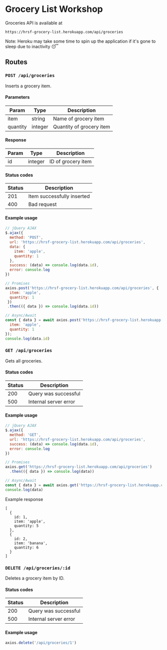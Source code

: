 # Grocery List Workshop

Groceries API is available at
```
https://hrsf-grocery-list.herokuapp.com/api/groceries
```

Note: Heroku may take some time to spin up the application if it's gone to sleep due to inactivity 😴

## Routes
### ```POST /api/groceries```
Inserts a grocery item.
#### Parameters
| Param | Type | Description |
| ------------- | ------------- | ------------- |
| item | string | Name of grocery item |
| quantity | integer | Quantity of grocery item |

#### Response
| Param | Type | Description |
| ------------- | ------------- | ------------- |
| id | integer | ID of grocery item |

#### Status codes
| Status | Description |
| ------------- | ------------- |
| 201 | Item successfully inserted |
| 400 | Bad request |

#### Example usage
```javascript
// jQuery AJAX
$.ajax({
  method: 'POST',
  url: 'https://hrsf-grocery-list.herokuapp.com/api/groceries',
  data: { 
    item: 'apple', 
    quantity: 1 
  },
  success: (data) => console.log(data.id),
  error: console.log
})

// Promises
axios.post('https://hrsf-grocery-list.herokuapp.com/api/groceries', { 
  item: 'apple', 
  quantity: 1 
 })
 .then(({ data }) => console.log(data.id))

// Async/Await
const { data } = await axios.post('https://hrsf-grocery-list.herokuapp.com/api/groceries', {
  item: 'apple',
  quantity: 1
});
console.log(data.id)
```
### ```GET /api/groceries```
Gets all groceries.
#### Status codes
| Status | Description |
| ------------- | ------------- |
| 200 | Query was successful |
| 500 | Internal server error |
#### Example usage
```javascript
// jQuery AJAX
$.ajax({
  method: 'GET',
  url: 'https://hrsf-grocery-list.herokuapp.com/api/groceries',
  success: (data) => console.log(data.id),
  error: console.log
})

// Promises
axios.get('https://hrsf-grocery-list.herokuapp.com/api/groceries')
  .then(({ data }) => console.log(data))

// Async/Await
const { data } = await axios.get('https://hrsf-grocery-list.herokuapp.com/api/groceries')
console.log(data)
```

Example response
```
[
  {
    id: 1,
    item: 'apple',
    quantity: 5
  },
  {
    id: 2,
    item: 'banana',
    quantity: 6
  }
]
```

### ```DELETE /api/groceries/:id```
Deletes a grocery item by ID.


#### Status codes
| Status | Description |
| ------------- | ------------- |
| 200 | Query was successful |
| 500 | Internal server error |
#### Example usage
```javascript
axios.delete('/api/groceries/1')
```
